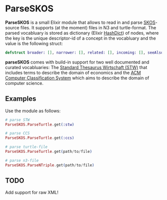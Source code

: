 # ParseSKOS

**ParseSKOS** is a small Elixir module that allows to read in and parse [SKOS](http://www.w3.org/2004/02/skos/)-source files. It supports (at the moment) files in N3 and turtle-format. The parsed vocabluary is stored as dictionary (Elixir [HashDict](http://elixir-lang.org/docs/stable/elixir/HashDict.html)) of nodes, where the key is the unique descriptor-id of a concept in the vocabluary and the value is the following struct:

```elixir
defstruct broader: [], narrower: [], related: [], incoming: [], seeAlso: [], value: 0.0, prefLabel: "", altLabel: [], identifier: ""
```

**parseSKOS** comes with build-in support for two well documented and curated vocabluaries: The [Standard Thesaurus Wirtschaft (STW)](http://zbw.eu/stw/versions/latest/about) that includes terms to describe the domain of economics and the [ACM Computer Classification System](http://www.acm.org/about/class/) which aims to describe the domain of computer science. 

## Examples

Use the module as follows:

```elixir
# parse STW
ParseSKOS.ParseTurtle.get(:stw)

# parse CCS
ParseSKOS.ParseTurtle.get(:ccs)

# parse turtle-file
ParseSKOS.ParseTurtle.get(path/to/file)

# parse n3-file
ParseSKOS.ParseNTriple.get(path/to/file)
```

## TODO

Add support for raw XML!
